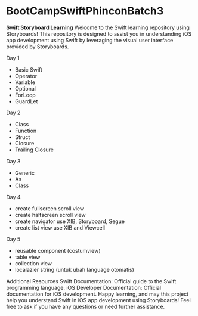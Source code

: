 # BootCampSwiftPhinconBatch3

**Swift Storyboard Learning**
Welcome to the Swift learning repository using Storyboards! This repository is designed to assist you in understanding iOS app development using Swift by leveraging the visual user interface provided by Storyboards.

Day 1
- Basic Swift
- Operator
- Variable
- Optional
- ForLoop
- GuardLet

Day 2
- Class
- Function
- Struct
- Closure
- Trailing Closure

Day 3
- Generic
- As
- Class

Day 4
- create fullscreen scroll view
- create halfscreen scroll view
- create navigator use XIB, Storyboard, Segue
- create list view use XIB and Viewcell

Day 5
- reusable component (costumview)
- table view
- collection view
- localazier string (untuk ubah language otomatis)

Additional Resources
Swift Documentation: Official guide to the Swift programming language.
iOS Developer Documentation: Official documentation for iOS development.
Happy learning, and may this project help you understand Swift in iOS app development using Storyboards! Feel free to ask if you have any questions or need further assistance.
